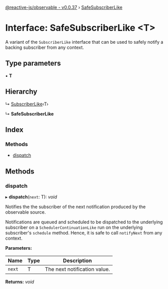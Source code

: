 [@reactive-js/observable - v0.0.37](../README.md) › [SafeSubscriberLike](safesubscriberlike.md)

# Interface: SafeSubscriberLike <**T**>

A variant of the `SubscriberLike` interface that can be used to safely notify
a backing subscriber from any context.

## Type parameters

▪ **T**

## Hierarchy

  ↳ [SubscriberLike](subscriberlike.md)‹T›

  ↳ **SafeSubscriberLike**

## Index

### Methods

* [dispatch](safesubscriberlike.md#dispatch)

## Methods

###  dispatch

▸ **dispatch**(`next`: T): *void*

Notifies the the subscriber of the next notification produced by the observable source.

Notifications are queued and scheduled to be dispatched to the underlying subscriber
on a `SchedulerContinuationLike` run on the underlying subscriber's `schedule` method.
Hence, it is safe to call `notifyNext` from any context.

**Parameters:**

Name | Type | Description |
------ | ------ | ------ |
`next` | T | The next notification value.  |

**Returns:** *void*
